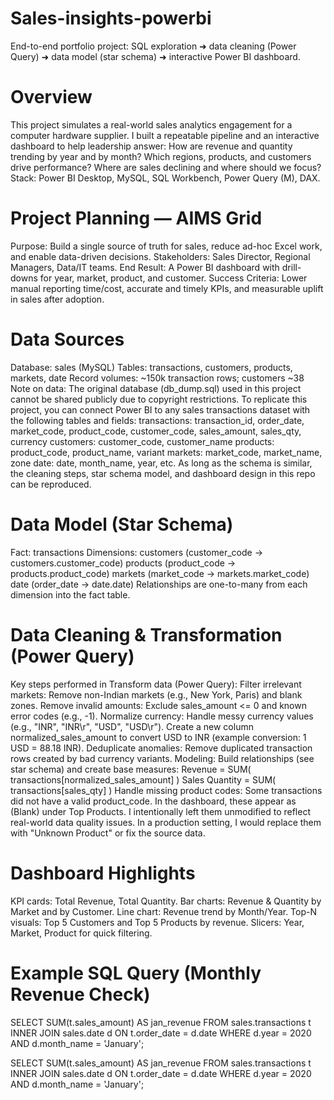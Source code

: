 # Sales-insights-powerbi
End-to-end portfolio project: SQL exploration ➜ data cleaning (Power Query) ➜ data model (star schema) ➜ interactive Power BI dashboard.
# Overview
This project simulates a real-world sales analytics engagement for a computer hardware supplier. I built a repeatable pipeline and an interactive dashboard to help leadership answer:
How are revenue and quantity trending by year and by month?
Which regions, products, and customers drive performance?
Where are sales declining and where should we focus?
Stack: Power BI Desktop, MySQL, SQL Workbench, Power Query (M), DAX.
# Project Planning — AIMS Grid
Purpose: Build a single source of truth for sales, reduce ad-hoc Excel work, and enable data-driven decisions.
Stakeholders: Sales Director, Regional Managers, Data/IT teams.
End Result: A Power BI dashboard with drill-downs for year, market, product, and customer.
Success Criteria: Lower manual reporting time/cost, accurate and timely KPIs, and measurable uplift in sales after adoption.
# Data Sources
Database: sales (MySQL)
Tables: transactions, customers, products, markets, date
Record volumes: ~150k transaction rows; customers ~38
Note on data: The original database (db_dump.sql) used in this project cannot be shared publicly due to copyright restrictions. To replicate this project, you can connect Power BI to any sales transactions dataset with the following tables and fields:
transactions: transaction_id, order_date, market_code, product_code, customer_code, sales_amount, sales_qty, currency
customers: customer_code, customer_name
products: product_code, product_name, variant
markets: market_code, market_name, zone
date: date, month_name, year, etc.
As long as the schema is similar, the cleaning steps, star schema model, and dashboard design in this repo can be reproduced.
# Data Model (Star Schema)
Fact: transactions
Dimensions:
customers (customer_code → customers.customer_code)
products (product_code → products.product_code)
markets (market_code → markets.market_code)
date (order_date → date.date)
Relationships are one-to-many from each dimension into the fact table.
# Data Cleaning & Transformation (Power Query)
Key steps performed in Transform data (Power Query):
Filter irrelevant markets: Remove non-Indian markets (e.g., New York, Paris) and blank zones.
Remove invalid amounts: Exclude sales_amount <= 0 and known error codes (e.g., -1).
Normalize currency: Handle messy currency values (e.g., "INR", "INR\r", "USD", "USD\r"). Create a new column normalized_sales_amount to convert USD to INR (example conversion: 1 USD = 88.18 INR).
Deduplicate anomalies: Remove duplicated transaction rows created by bad currency variants.
Modeling: Build relationships (see star schema) and create base measures:
Revenue = SUM( transactions[normalized_sales_amount] )
Sales Quantity = SUM( transactions[sales_qty] )
Handle missing product codes: Some transactions did not have a valid product_code. In the dashboard, these appear as (Blank) under Top Products. I intentionally left them unmodified to reflect real-world data quality issues. In a production setting, I would replace them with "Unknown Product" or fix the source data.
# Dashboard Highlights
KPI cards: Total Revenue, Total Quantity.
Bar charts: Revenue & Quantity by Market and by Customer.
Line chart: Revenue trend by Month/Year.
Top-N visuals: Top 5 Customers and Top 5 Products by revenue.
Slicers: Year, Market, Product for quick filtering.
# Example SQL Query (Monthly Revenue Check)
SELECT SUM(t.sales_amount) AS jan_revenue FROM sales.transactions t INNER JOIN sales.date d ON t.order_date = d.date WHERE d.year = 2020 AND d.month_name = 'January';

SELECT SUM(t.sales_amount) AS jan_revenue FROM sales.transactions t INNER JOIN sales.date d ON t.order_date = d.date WHERE d.year = 2020 AND d.month_name = 'January';
